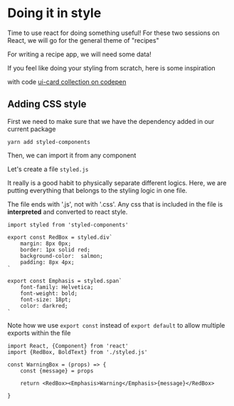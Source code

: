 # Doing it in style

Time to use react for doing something useful! For these two sessions on React, we will go for the general theme of "recipes"

For writing a recipe app, we will need some data!

[](https://github.com/tabatkins/recipe-db)

If you feel like doing your styling from scratch, here is some inspiration

with code [ui-card collection on codepen](https://codepen.io/collection/XgYebO)


## Adding CSS style

First we need to make sure that we have the dependency added in our current package

```
yarn add styled-components
```

Then, we can import it from any component

Let's create a file `styled.js`

It really is a good habit to physically separate different logics. Here, we are putting everything that belongs to the styling logic in one file. 

The file ends with '.js', not with '.css'. Any css that is included in the file is __interpreted__ and converted to react style. 

```
import styled from 'styled-components'

export const RedBox = styled.div`
    margin: 8px 0px;
    border: 1px solid red;
    background-color:  salmon;
    padding: 8px 4px;
`

export const Emphasis = styled.span`
    font-family: Helvetica;
    font-weight: bold;
    font-size: 18pt;
    color: darkred;
`
```

Note how we use `export const` instead of `export default` to allow multiple exports within the file

```
import React, {Component} from 'react'
import {RedBox, BoldText} from './styled.js'

const WarningBox = (props) => {
    const {message} = props

    return <RedBox><Emphasis>Warning</Emphasis>{message}</RedBox>

}
```
